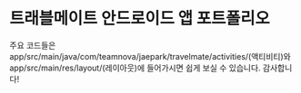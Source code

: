 # 트래블메이트 안드로이드 앱 포트폴리오
주요 코드들은 app/src/main/java/com/teamnova/jaepark/travelmate/activities/(액티비티)와 app/src/main/res/layout/(레이아웃)에 들어가시면 쉽게 보실 수 있습니다.
감사합니다!
